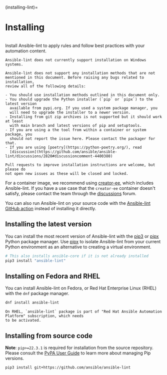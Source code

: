 (installing-lint)=

# Installing

```{contents} Topics

```

Install Ansible-lint to apply rules and follow best practices with your
automation content.

```{note}
Ansible-lint does not currently support installation on Windows systems.
```

```{warning}
Ansible-lint does not support any installation methods that are not
mentioned in this document. Before raising any bugs related to installation,
review all of the following details:

- You should use installation methods outlined in this document only.
- You should upgrade the Python installer (`pip` or `pipx`) to the latest version
  available from pypi.org. If you used a system package manager, you
  will need to upgrade the installer to a newer version.
- Installing from git zip archives is not supported but it should work at least
  with main branch and latest versions of pip and setuptools.
- If you are using a the tool from within a container or system package, you
  should not report the issue here. Please contact the packager for that.
- If you are using [poetry](https://python-poetry.org/), read
  [discussion](https://github.com/ansible/ansible-lint/discussions/2820#discussioncomment-4400380)

Pull requests to improve installation instructions are welcome, but please do
not open new issues as these will be closed and locked.
```

For a container image, we recommend using
[creator-ee](https://github.com/ansible/creator-ee/), which includes
Ansible-lint. If you have a use case that the `creator-ee` container doesn't
satisfy, please contact the team through the
[discussions](https://github.com/ansible/ansible-lint/discussions) forum.

You can also run Ansible-lint on your source code with the
[Ansible-lint GitHub action](https://github.com/marketplace/actions/ansible-lint)
instead of installing it directly.

## Installing the latest version

You can install the most recent version of Ansible-lint with the [pip3] or
[pipx] Python package manager. Use [pipx] to isolate Ansible-lint from your
current Python environment as an alternative to creating a virtual environment.

```bash
# This also installs ansible-core if it is not already installed
pip3 install "ansible-lint"
```

## Installing on Fedora and RHEL

You can install Ansible-lint on Fedora, or Red Hat Enterprise Linux (RHEL) with
the `dnf` package manager.

```bash
dnf install ansible-lint
```

```{note}
On RHEL, `ansible-lint` package is part of "Red Hat Ansible Automation Platform" subscription, which needs
to be activated.
```

## Installing from source code

**Note**: `pip>=22.3.1` is required for installation from the source repository.
Please consult the [PyPA User Guide] to learn more about managing Pip versions.

```bash
pip3 install git+https://github.com/ansible/ansible-lint
```

[installing_from_source]: https://pypi.org/project/pip/
[pip3]: https://pypi.org/project/pip/
[pipx]: https://pypa.github.io/pipx/
[pypa user guide]:
  https://packaging.python.org/en/latest/tutorials/installing-packages/#ensure-pip-setuptools-and-wheel-are-up-to-date

